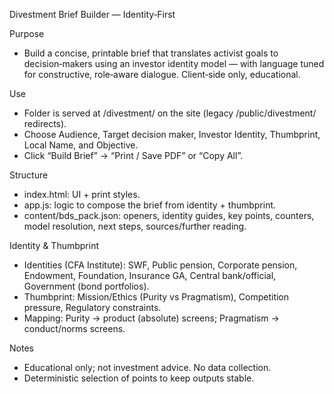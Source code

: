 Divestment Brief Builder — Identity‑First

Purpose
- Build a concise, printable brief that translates activist goals to decision‑makers using an investor identity model — with language tuned for constructive, role‑aware dialogue. Client‑side only, educational.

Use
- Folder is served at /divestment/ on the site (legacy /public/divestment/ redirects).
- Choose Audience, Target decision maker, Investor Identity, Thumbprint, Local Name, and Objective.
- Click “Build Brief” → “Print / Save PDF” or “Copy All”.

Structure
- index.html: UI + print styles.
- app.js: logic to compose the brief from identity + thumbprint.
- content/bds_pack.json: openers, identity guides, key points, counters, model resolution, next steps, sources/further reading.

Identity & Thumbprint
- Identities (CFA Institute): SWF, Public pension, Corporate pension, Endowment, Foundation, Insurance GA, Central bank/official, Government (bond portfolios).
- Thumbprint: Mission/Ethics (Purity vs Pragmatism), Competition pressure, Regulatory constraints.
- Mapping: Purity → product (absolute) screens; Pragmatism → conduct/norms screens.

Notes
- Educational only; not investment advice. No data collection.
- Deterministic selection of points to keep outputs stable.
